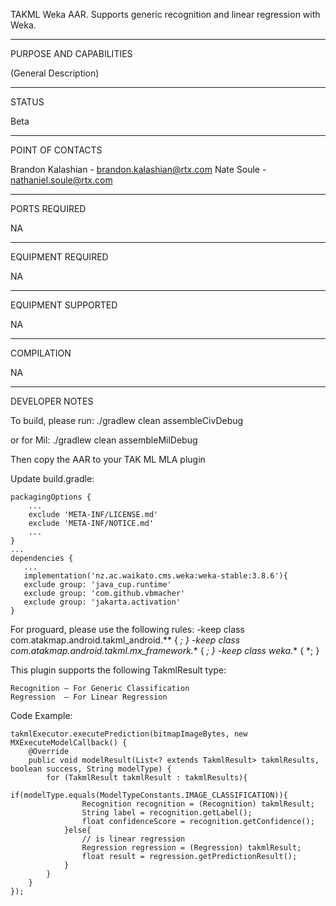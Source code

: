 TAKML Weka AAR. Supports generic recognition and linear regression with Weka.


_________________________________________________________________
PURPOSE AND CAPABILITIES

(General Description)


_________________________________________________________________
STATUS

Beta

_________________________________________________________________
POINT OF CONTACTS

Brandon Kalashian - brandon.kalashian@rtx.com
Nate Soule - nathaniel.soule@rtx.com

_________________________________________________________________
PORTS REQUIRED

NA

_________________________________________________________________
EQUIPMENT REQUIRED

NA

_________________________________________________________________
EQUIPMENT SUPPORTED

NA

_________________________________________________________________
COMPILATION

NA

_________________________________________________________________
DEVELOPER NOTES

To build, please run:
./gradlew clean assembleCivDebug

or for Mil:
./gradlew clean assembleMilDebug

Then copy the AAR to your TAK ML MLA plugin

Update build.gradle:
```
packagingOptions {
    ...
    exclude 'META-INF/LICENSE.md'
    exclude 'META-INF/NOTICE.md'
    ...
}
...
dependencies {
   ...
   implementation('nz.ac.waikato.cms.weka:weka-stable:3.8.6'){
   exclude group: 'java_cup.runtime'
   exclude group: 'com.github.vbmacher'
   exclude group: 'jakarta.activation'
}
```

For proguard, please use the following rules:
-keep class com.atakmap.android.takml_android.** { *; }
-keep class com.atakmap.android.takml.mx_framework.** { *; }
-keep class weka.** { *; }

This plugin supports the following TakmlResult type:
```
Recognition – For Generic Classification
Regression  – For Linear Regression
```

Code Example:
```
takmlExecutor.executePrediction(bitmapImageBytes, new MXExecuteModelCallback() {
    @Override
    public void modelResult(List<? extends TakmlResult> takmlResults, boolean success, String modelType) {
        for (TakmlResult takmlResult : takmlResults){
            if(modelType.equals(ModelTypeConstants.IMAGE_CLASSIFICATION)){
                Recognition recognition = (Recognition) takmlResult;
                String label = recognition.getLabel();  
                float confidenceScore = recognition.getConfidence();  
            }else{
                // is linear regression
                Regression regression = (Regression) takmlResult;
                float result = regression.getPredictionResult();
            }
        }
    }
});
```